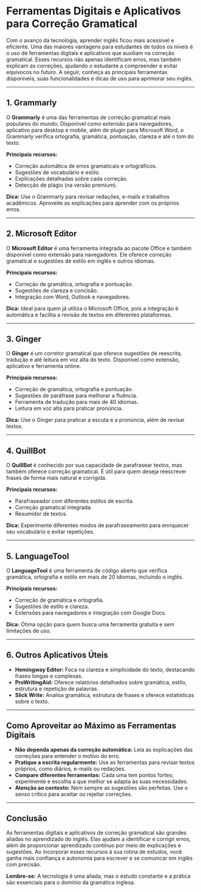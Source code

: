 # Ferramentas Digitais e Aplicativos para Correção Gramatical

Com o avanço da tecnologia, aprender inglês ficou mais acessível e eficiente. Uma das maiores vantagens para estudantes de todos os níveis é o uso de ferramentas digitais e aplicativos que auxiliam na correção gramatical. Esses recursos não apenas identificam erros, mas também explicam as correções, ajudando o estudante a compreender e evitar equívocos no futuro. A seguir, conheça as principais ferramentas disponíveis, suas funcionalidades e dicas de uso para aprimorar seu inglês.

---

## 1. **Grammarly**

O **Grammarly** é uma das ferramentas de correção gramatical mais populares do mundo. Disponível como extensão para navegadores, aplicativo para desktop e mobile, além de plugin para Microsoft Word, o Grammarly verifica ortografia, gramática, pontuação, clareza e até o tom do texto.

**Principais recursos:**
- Correção automática de erros gramaticais e ortográficos.
- Sugestões de vocabulário e estilo.
- Explicações detalhadas sobre cada correção.
- Detecção de plágio (na versão premium).

**Dica:** Use o Grammarly para revisar redações, e-mails e trabalhos acadêmicos. Aproveite as explicações para aprender com os próprios erros.

---

## 2. **Microsoft Editor**

O **Microsoft Editor** é uma ferramenta integrada ao pacote Office e também disponível como extensão para navegadores. Ele oferece correção gramatical e sugestões de estilo em inglês e outros idiomas.

**Principais recursos:**
- Correção de gramática, ortografia e pontuação.
- Sugestões de clareza e concisão.
- Integração com Word, Outlook e navegadores.

**Dica:** Ideal para quem já utiliza o Microsoft Office, pois a integração é automática e facilita a revisão de textos em diferentes plataformas.

---

## 3. **Ginger**

O **Ginger** é um corretor gramatical que oferece sugestões de reescrita, tradução e até leitura em voz alta do texto. Disponível como extensão, aplicativo e ferramenta online.

**Principais recursos:**
- Correção de gramática, ortografia e pontuação.
- Sugestões de paráfrase para melhorar a fluência.
- Ferramenta de tradução para mais de 40 idiomas.
- Leitura em voz alta para praticar pronúncia.

**Dica:** Use o Ginger para praticar a escuta e a pronúncia, além de revisar textos.

---

## 4. **QuillBot**

O **QuillBot** é conhecido por sua capacidade de parafrasear textos, mas também oferece correção gramatical. É útil para quem deseja reescrever frases de forma mais natural e corrigida.

**Principais recursos:**
- Parafraseador com diferentes estilos de escrita.
- Correção gramatical integrada.
- Resumidor de textos.

**Dica:** Experimente diferentes modos de parafraseamento para enriquecer seu vocabulário e evitar repetições.

---

## 5. **LanguageTool**

O **LanguageTool** é uma ferramenta de código aberto que verifica gramática, ortografia e estilo em mais de 20 idiomas, incluindo o inglês.

**Principais recursos:**
- Correção de gramática e ortografia.
- Sugestões de estilo e clareza.
- Extensões para navegadores e integração com Google Docs.

**Dica:** Ótima opção para quem busca uma ferramenta gratuita e sem limitações de uso.

---

## 6. **Outros Aplicativos Úteis**

- **Hemingway Editor:** Foca na clareza e simplicidade do texto, destacando frases longas e complexas.
- **ProWritingAid:** Oferece relatórios detalhados sobre gramática, estilo, estrutura e repetição de palavras.
- **Slick Write:** Analisa gramática, estrutura de frases e oferece estatísticas sobre o texto.

---

## **Como Aproveitar ao Máximo as Ferramentas Digitais**

- **Não dependa apenas da correção automática:** Leia as explicações das correções para entender o motivo do erro.
- **Pratique a escrita regularmente:** Use as ferramentas para revisar textos próprios, como diários, e-mails ou redações.
- **Compare diferentes ferramentas:** Cada uma tem pontos fortes; experimente e escolha a que melhor se adapta às suas necessidades.
- **Atenção ao contexto:** Nem sempre as sugestões são perfeitas. Use o senso crítico para aceitar ou rejeitar correções.

---

## **Conclusão**

As ferramentas digitais e aplicativos de correção gramatical são grandes aliadas no aprendizado do inglês. Elas ajudam a identificar e corrigir erros, além de proporcionar aprendizado contínuo por meio de explicações e sugestões. Ao incorporar esses recursos à sua rotina de estudos, você ganha mais confiança e autonomia para escrever e se comunicar em inglês com precisão.

**Lembre-se:** A tecnologia é uma aliada, mas o estudo constante e a prática são essenciais para o domínio da gramática inglesa.